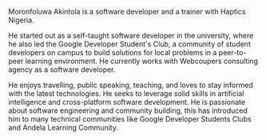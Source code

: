 Moronfoluwa Akintola is a software developer and a trainer with Haptics Nigeria.

He started out as a self-taught software developer in the university, where he also led the Google Developer Student's Club, a community of student developers on campus to build solutions for local problems in a peer-to-peer learning environment. He currently works with Webcoupers consulting agency as a software developer.

He enjoys travelling, public speaking, teaching, and loves to stay informed with the latest technologies. He seeks to leverage solid skills in artificial intelligence and cross-platform software development. He is passionate about software engineering and community building, this has introduced him to many technical communities like Google Developer Students Clubs and Andela Learning Community.